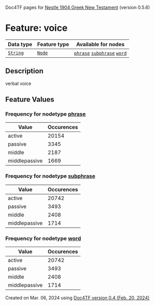 Doc4TF pages for [Nestle 1904 Greek New Testament](https://github.com/saulocantanhede/tfgreek2/tree/main/tf) (version 0.5.6)
# Feature: voice
Data type|Feature type|Available for nodes
---|---|---
[`String`](featurebydatatype.md#string)|[`Node`](featurebytype.md#node)| [`phrase`](featurebynodetype.md#phrase)  [`subphrase`](featurebynodetype.md#subphrase)  [`word`](featurebynodetype.md#word) 
## Description
verbal voice
## Feature Values
### Frequency for nodetype [phrase](featurebynodetype.md#phrase)
Value|Occurences
---|---
active|20154
passive|3345
middle|2187
middlepassive|1669
### Frequency for nodetype [subphrase](featurebynodetype.md#subphrase)
Value|Occurences
---|---
active|20742
passive|3493
middle|2408
middlepassive|1714
### Frequency for nodetype [word](featurebynodetype.md#word)
Value|Occurences
---|---
active|20742
passive|3493
middle|2408
middlepassive|1714
 

Created on Mar. 06, 2024 using [Doc4TF  version 0.4 (Feb. 20, 2024)](https://github.com/tonyjurg/Doc4TF) 